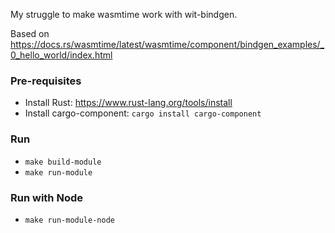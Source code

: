 My struggle to make wasmtime work with wit-bindgen.

Based on https://docs.rs/wasmtime/latest/wasmtime/component/bindgen_examples/_0_hello_world/index.html

### Pre-requisites

- Install Rust: https://www.rust-lang.org/tools/install
- Install cargo-component: `cargo install cargo-component`

### Run

- `make build-module`
- `make run-module`

### Run with Node

- `make run-module-node`
